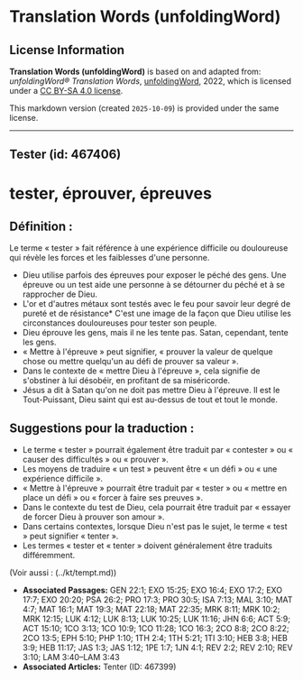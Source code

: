 # Translation Words (unfoldingWord)

## License Information

**Translation Words (unfoldingWord)** is based on and adapted from: _unfoldingWord® Translation Words_, [unfoldingWord](https://unfoldingword.org/utw), 2022, which is licensed under a [CC BY-SA 4.0 license](https://creativecommons.org/licenses/by-sa/4.0/legalcode.en).

This markdown version (created `2025-10-09`) is provided under the same license.



--------------------------------

## Tester (id: 467406)

tester, éprouver, épreuves
==========================

Définition :
------------

Le terme « tester » fait référence à une expérience difficile ou douloureuse qui révèle les forces et les faiblesses d'une personne.

* Dieu utilise parfois des épreuves pour exposer le péché des gens. Une épreuve ou un test aide une personne à se détourner du péché et à se rapprocher de Dieu.
* L'or et d'autres métaux sont testés avec le feu pour savoir leur degré de pureté et de résistance\* C'est une image de la façon que Dieu utilise les circonstances douloureuses pour tester son peuple.
* Dieu éprouve les gens, mais il ne les tente pas. Satan, cependant, tente les gens.
* « Mettre à l'épreuve » peut signifier, « prouver la valeur de quelque chose ou mettre quelqu'un au défi de prouver sa valeur ».
* Dans le contexte de « mettre Dieu à l'épreuve », cela signifie de s'obstiner à lui désobéir, en profitant de sa miséricorde.
* Jésus a dit à Satan qu'on ne doit pas mettre Dieu à l'épreuve. Il est le Tout\-Puissant, Dieu saint qui est au\-dessus de tout et tout le monde.

Suggestions pour la traduction :
--------------------------------

* Le terme « tester » pourrait également être traduit par « contester » ou « causer des difficultés » ou « prouver ».
* Les moyens de traduire « un test » peuvent être « un défi » ou « une expérience difficile ».
* « Mettre à l'épreuve » pourrait être traduit par « tester » ou « mettre en place un défi » ou « forcer à faire ses preuves ».
* Dans le contexte du test de Dieu, cela pourrait être traduit par « essayer de forcer Dieu à prouver son amour ».
* Dans certains contextes, lorsque Dieu n'est pas le sujet, le terme « test » peut signifier « tenter ».
* Les termes « tester et « tenter » doivent généralement être traduits différemment.

(Voir aussi : (../kt/tempt.md))

* **Associated Passages:** GEN 22:1; EXO 15:25; EXO 16:4; EXO 17:2; EXO 17:7; EXO 20:20; PSA 26:2; PRO 17:3; PRO 30:5; ISA 7:13; MAL 3:10; MAT 4:7; MAT 16:1; MAT 19:3; MAT 22:18; MAT 22:35; MRK 8:11; MRK 10:2; MRK 12:15; LUK 4:12; LUK 8:13; LUK 10:25; LUK 11:16; JHN 6:6; ACT 5:9; ACT 15:10; 1CO 3:13; 1CO 10:9; 1CO 11:28; 1CO 16:3; 2CO 8:8; 2CO 8:22; 2CO 13:5; EPH 5:10; PHP 1:10; 1TH 2:4; 1TH 5:21; 1TI 3:10; HEB 3:8; HEB 3:9; HEB 11:17; JAS 1:3; JAS 1:12; 1PE 1:7; 1JN 4:1; REV 2:2; REV 2:10; REV 3:10; LAM 3:40–LAM 3:43
* **Associated Articles:** Tenter (ID: 467399)

